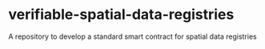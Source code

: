 # verifiable-spatial-data-registries
A repository to develop a standard smart contract for spatial data registries
